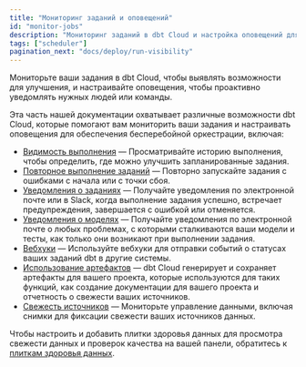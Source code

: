 ```yaml
---
title: "Мониторинг заданий и оповещений"
id: "monitor-jobs"
description: "Мониторинг заданий в dbt Cloud и настройка оповещений для обеспечения бесперебойной оркестрации и оптимизации преобразований данных"
tags: ["scheduler"]
pagination_next: "docs/deploy/run-visibility"
---
```


Мониторьте ваши задания в dbt Cloud, чтобы выявлять возможности для улучшения, и настраивайте оповещения, чтобы проактивно уведомлять нужных людей или команды.

Эта часть нашей документации охватывает различные возможности dbt Cloud, которые помогают вам мониторить ваши задания и настраивать оповещения для обеспечения бесперебойной оркестрации, включая:

- [Видимость выполнения](/docs/deploy/run-visibility) &mdash; Просматривайте историю выполнения, чтобы определить, где можно улучшить запланированные задания.
- [Повторное выполнение заданий](/docs/deploy/retry-jobs) &mdash; Повторно запускайте задания с ошибками с начала или с точки сбоя.
- [Уведомления о заданиях](/docs/deploy/job-notifications) &mdash; Получайте уведомления по электронной почте или в Slack, когда выполнение задания успешно, встречает предупреждения, завершается с ошибкой или отменяется.
- [Уведомления о моделях](/docs/deploy/model-notifications) &mdash; Получайте уведомления по электронной почте о любых проблемах, с которыми сталкиваются ваши модели и тесты, как только они возникают при выполнении задания.
- [Вебхуки](/docs/deploy/webhooks) &mdash; Используйте вебхуки для отправки событий о статусах ваших заданий dbt в другие системы.
- [Использование артефактов](/docs/deploy/artifacts) &mdash; dbt Cloud генерирует и сохраняет артефакты для вашего проекта, которые используются для таких функций, как создание документации для вашего проекта и отчетность о свежести ваших источников.
- [Свежесть источников](/docs/deploy/source-freshness) &mdash; Мониторьте управление данными, включая снимки для фиксации свежести ваших источников данных.

Чтобы настроить и добавить плитки здоровья данных для просмотра свежести данных и проверок качества на вашей панели, обратитесь к [плиткам здоровья данных](/docs/collaborate/data-tile).

<DocCarousel slidesPerView={1}>

<Lightbox src="/img/docs/dbt-cloud/deployment/deploy-scheduler.jpg" width="98%" title="Обзор выполнения задания в dbt Cloud, который содержит сводку выполнения, триггер задания, продолжительность выполнения и многое другое."/>

<Lightbox src="/img/docs/dbt-cloud/deployment/run-history.png" width="95%" title="Панель истории выполнения позволяет мониторить состояние вашего проекта dbt и отображает задания, статус заданий, окружение, время выполнения и многое другое."/>

<Lightbox src="/img/docs/dbt-cloud/deployment/access-logs.gif" width="85%" title="Доступ к логам шагов выполнения" />

</DocCarousel>